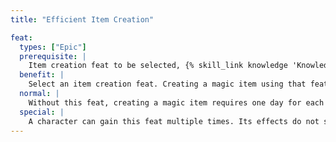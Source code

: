 ```yaml
---
title: "Efficient Item Creation"

feat:
  types: ["Epic"]
  prerequisite: |
    Item creation feat to be selected, {% skill_link knowledge 'Knowledge (Arcana)' %} 24 ranks, {% skill_link spellcraft %} 24 ranks.
  benefit: |
    Select an item creation feat. Creating a magic item using that feat requires one day per 10,000 gp of the item's market price, with a minimum of one day.
  normal: |
    Without this feat, creating a magic item requires one day for each 1,000 gp of the item's market price.
  special: |
    A character can gain this feat multiple times. Its effects do not stack. Each time a character takes the feat, it applies to a different item creation feat.
---
```

